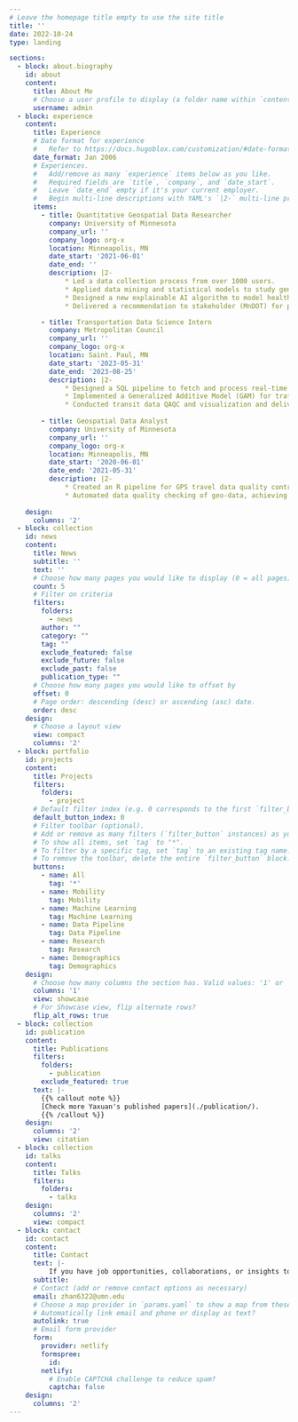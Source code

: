 ```yaml
---
# Leave the homepage title empty to use the site title
title: ''
date: 2022-10-24
type: landing

sections:
  - block: about.biography
    id: about
    content:
      title: About Me
      # Choose a user profile to display (a folder name within `content/authors/`)
      username: admin
  - block: experience
    content:
      title: Experience
      # Date format for experience
      #   Refer to https://docs.hugoblox.com/customization/#date-format
      date_format: Jan 2006
      # Experiences.
      #   Add/remove as many `experience` items below as you like.
      #   Required fields are `title`, `company`, and `date_start`.
      #   Leave `date_end` empty if it's your current employer.
      #   Begin multi-line descriptions with YAML's `|2-` multi-line prefix.
      items:
        - title: Quantitative Geospatial Data Researcher
          company: University of Minnesota
          company_url: ''
          company_logo: org-x
          location: Minneapolis, MN
          date_start: '2021-06-01'
          date_end: ''
          description: |2-
              * Led a data collection process from over 1000 users.
              * Applied data mining and statistical models to study gender mobility discrepancies.
              * Designed a new explainable AI algorithm to model health disparities in mobility.
              * Delivered a recommendation to stakeholder (MnDOT) for policy-making decisions.

        - title: Transportation Data Science Intern
          company: Metropolitan Council
          company_url: ''
          company_logo: org-x
          location: Saint. Paul, MN
          date_start: '2023-05-31'
          date_end: '2023-08-25'
          description: |2-
              * Designed a SQL pipeline to fetch and process real-time traffic data into an interactive web map dashboard.
              * Implemented a Generalized Additive Model (GAM) for traffic volume forecasting.
              * Conducted transit data QAQC and visualization and delivered insights to stakeholders.
        
        - title: Geospatial Data Analyst
          company: University of Minnesota
          company_url: ''
          company_logo: org-x
          location: Minneapolis, MN
          date_start: '2020-06-01'
          date_end: '2021-05-31'
          description: |2-
              * Created an R pipeline for GPS travel data quality control and trend pattern analysis.
              * Automated data quality checking of geo-data, achieving 100%+ efficiency improvement.
 
    design:
      columns: '2'
  - block: collection
    id: news
    content:
      title: News
      subtitle: ''
      text: ''
      # Choose how many pages you would like to display (0 = all pages)
      count: 5
      # Filter on criteria
      filters:
        folders:
          - news
        author: ""
        category: ""
        tag: ""
        exclude_featured: false
        exclude_future: false
        exclude_past: false
        publication_type: ""
      # Choose how many pages you would like to offset by
      offset: 0
      # Page order: descending (desc) or ascending (asc) date.
      order: desc
    design:
      # Choose a layout view
      view: compact
      columns: '2'
  - block: portfolio
    id: projects
    content:
      title: Projects
      filters:
        folders:
          - project
      # Default filter index (e.g. 0 corresponds to the first `filter_button` instance below).
      default_button_index: 0
      # Filter toolbar (optional).
      # Add or remove as many filters (`filter_button` instances) as you like.
      # To show all items, set `tag` to "*".
      # To filter by a specific tag, set `tag` to an existing tag name.
      # To remove the toolbar, delete the entire `filter_button` block.
      buttons:
        - name: All
          tag: '*'
        - name: Mobility
          tag: Mobility
        - name: Machine Learning 
          tag: Machine Learning 
        - name: Data Pipeline
          tag: Data Pipeline
        - name: Research
          tag: Research
        - name: Demographics
          tag: Demographics
    design:
      # Choose how many columns the section has. Valid values: '1' or '2'.
      columns: '1'
      view: showcase
      # For Showcase view, flip alternate rows?
      flip_alt_rows: true
  - block: collection
    id: publication
    content:
      title: Publications
      filters:
        folders:
          - publication
        exclude_featured: true
      text: |-
        {{% callout note %}}
        [Check more Yaxuan's published papers](./publication/).
        {{% /callout %}}
    design:
      columns: '2'
      view: citation
  - block: collection
    id: talks
    content:
      title: Talks
      filters:
        folders:
          - talks
    design:
      columns: '2'
      view: compact
  - block: contact
    id: contact
    content:
      title: Contact
      text: |-
          If you have job opportunities, collaborations, or insights to share, please don't hesitate to connect.
      subtitle:
      # Contact (add or remove contact options as necessary)
      email: zhan6322@umn.edu
      # Choose a map provider in `params.yaml` to show a map from these coordinates
      # Automatically link email and phone or display as text?
      autolink: true
      # Email form provider
      form:
        provider: netlify
        formspree:
          id:
        netlify:
          # Enable CAPTCHA challenge to reduce spam?
          captcha: false
    design:
      columns: '2'
---
```

